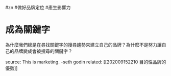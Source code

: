 #zn #做好品牌定位 #產生影響力 

# 成為關鍵字 
為什麼我們總是在尋找關鍵字的搜尋趨勢來建立自己的品牌？為什麼不是努力讓自己的品牌變成會被搜尋的關鍵字？

source: This is marketing. -seth godin
related: [[202009152210 目的性品牌的優勢]]